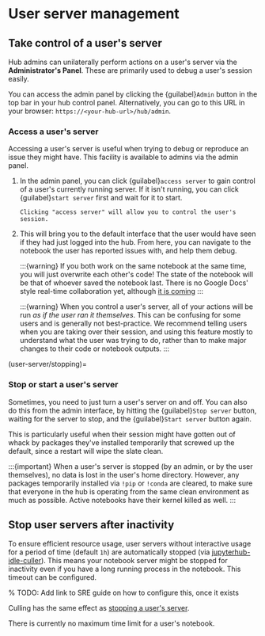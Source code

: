 # User server management

## Take control of a user's server

Hub admins can unilaterally perform actions on a user's server via the
**Administrator's Panel**. These are primarily used to debug a user's session
easily.

You can access the admin panel by clicking the {guilabel}`Admin` button in the top bar
in your hub control panel.  Alternatively, you can go to this URL in your
browser: `https://<your-hub-url>/hub/admin`.


### Access a user's server

Accessing a user's server is useful when trying to debug or reproduce an issue they might have. This facility is available to admins via the admin panel.

1. In the admin panel, you can click {guilabel}`access server` to gain control of a user's
   currently running server. If it isn't running, you can click {guilabel}`start server`
   first and wait for it to start.

   ```{figure} ../../images/access-server.png
   Clicking "access server" will allow you to control the user's session.
   ```

2. This will bring you to the default interface that the user would have seen if they had just logged into the hub. From here, you can navigate to the notebook the user has reported issues with, and help them debug.

   :::{warning}
   If you both work on the same notebook at the same time, you will just
   overwrite each other's code! The state of the notebook will be that of
   whoever saved the notebook last. There is no Google Docs' style
   real-time collaboration yet, although [it is coming](https://github.com/jupyterlab/rtc)
   :::

   :::{warning}
   When you control a user's server, all of your actions will be run *as
   if the user ran it themselves*. This can be confusing for some users
   and is generally not best-practice. We recommend telling users when
   you are taking over their session, and using this feature mostly to understand what the user was trying to do, rather than to make major
   changes to their code or notebook outputs.
   :::

(user-server/stopping)=
### Stop or start a user's server

Sometimes, you need to just turn a user's server on and off. You can
also do this from the admin interface, by hitting the {guilabel}`Stop server`
button, waiting for the server to stop, and the {guilabel}`Start server` button
again.

This is particularly useful when their session might have gotten
out of whack by packages they've installed temporarily that screwed up
the default, since a restart will wipe the slate clean.

:::{important}
When a user's server is stopped (by an admin, or by the user themselves), no data is lost in the user's home directory.
However, any packages temporarily installed via `!pip` or `!conda` are cleared, to make sure that everyone in the hub is operating from the same clean environment as much as
possible.
Active notebooks have their kernel killed as well.
:::

## Stop user servers after inactivity

To ensure efficient resource usage, user servers without interactive usage for a
period of time (default `1h`) are automatically stopped (via
[jupyterhub-idle-culler](https://github.com/jupyterhub/jupyterhub-idle-culler)).
This means your notebook server might be stopped for inactivity even if you have
a long running process in the notebook. This timeout can be configured.

% TODO: Add link to SRE guide on how to configure this, once it exists

Culling has the same effect as [stopping a user's server](user-server/stopping).

There is currently no maximum time limit for a user's notebook.
